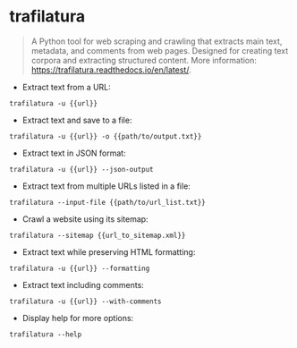 # trafilatura

> A Python tool for web scraping and crawling that extracts main text, metadata, and comments from web pages.
> Designed for creating text corpora and extracting structured content.
> More information: <https://trafilatura.readthedocs.io/en/latest/>.

- Extract text from a URL:

`trafilatura -u {{url}}`

- Extract text and save to a file:

`trafilatura -u {{url}} -o {{path/to/output.txt}}`

- Extract text in JSON format:

`trafilatura -u {{url}} --json-output`

- Extract text from multiple URLs listed in a file:

`trafilatura --input-file {{path/to/url_list.txt}}`

- Crawl a website using its sitemap:

`trafilatura --sitemap {{url_to_sitemap.xml}}`

- Extract text while preserving HTML formatting:

`trafilatura -u {{url}} --formatting`

- Extract text including comments:

`trafilatura -u {{url}} --with-comments`

- Display help for more options:

`trafilatura --help`